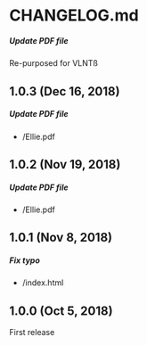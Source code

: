 # CHANGELOG.md

##### Update PDF file

Re-purposed for VLNTß

## 1.0.3 (Dec 16, 2018)

##### Update PDF file

- /Ellie.pdf

## 1.0.2 (Nov 19, 2018)

##### Update PDF file

- /Ellie.pdf

## 1.0.1 (Nov 8, 2018)

##### Fix typo

- /index.html

## 1.0.0 (Oct 5, 2018)

First release
